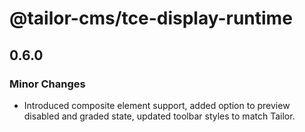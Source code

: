 # @tailor-cms/tce-display-runtime

## 0.6.0

### Minor Changes

- Introduced composite element support, added option to preview disabled and graded state, updated toolbar styles to match Tailor.
